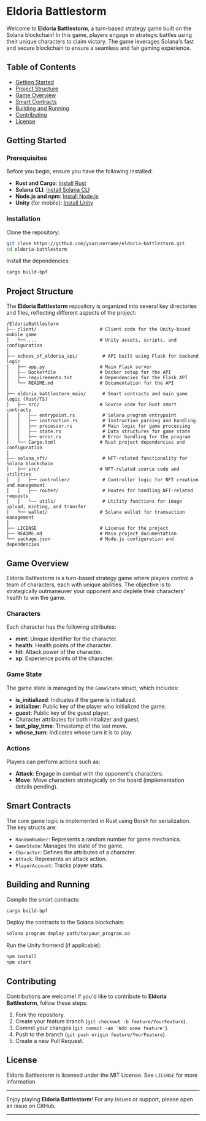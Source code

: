 
# Eldoria Battlestorm

Welcome to **Eldoria Battlestorm**, a turn-based strategy game built on the Solana blockchain! In this game, players engage in strategic battles using their unique characters to claim victory. The game leverages Solana's fast and secure blockchain to ensure a seamless and fair gaming experience.

## Table of Contents

- [Getting Started](#getting-started)
- [Project Structure](#project-structure)
- [Game Overview](#game-overview)
- [Smart Contracts](#smart-contracts)
- [Building and Running](#building-and-running)
- [Contributing](#contributing)
- [License](#license)

## Getting Started

### Prerequisites

Before you begin, ensure you have the following installed:

- **Rust and Cargo**: [Install Rust](https://www.rust-lang.org/tools/install)
- **Solana CLI**: [Install Solana CLI](https://docs.solana.com/cli/install-solana-cli-tools)
- **Node.js and npm**: [Install Node.js](https://nodejs.org/)
- **Unity** (for mobile): [Install Unity](https://unity.com/)

### Installation

Clone the repository:

```sh
git clone https://github.com/yourusername/eldoria-battlestorm.git
cd eldoria-battlestorm
```

Install the dependencies:

```sh
cargo build-bpf
```

## Project Structure

The **Eldoria Battlestorm** repository is organized into several key directories and files, reflecting different aspects of the project:

```
/EldoriaBattlestorm
├── client/                       # Client code for the Unity-based mobile game
│   └── ...                       # Unity assets, scripts, and configuration
│
├── echoes_of_eldoria_api/         # API built using Flask for backend logic
│   ├── app.py                    # Main Flask server
│   ├── Dockerfile                # Docker setup for the API
│   ├── requirements.txt          # Dependencies for the Flask API
│   └── README.md                 # Documentation for the API
│
├── eldoria_battlestorm_main/      # Smart contracts and main game logic (Rust/TS)
│   ├── src/                      # Source code for Rust smart contracts
│   │   ├── entrypoint.rs          # Solana program entrypoint
│   │   ├── instruction.rs         # Instruction parsing and handling
│   │   ├── processor.rs           # Main logic for game processing
│   │   ├── state.rs               # Data structures for game state
│   │   ├── error.rs               # Error handling for the program
│   └── Cargo.toml                # Rust project dependencies and configuration
│
├── solana_nft/                    # NFT-related functionality for Solana blockchain
│   ├── src/                      # NFT-related source code and utilities
│   │   ├── controller/            # Controller logic for NFT creation and management
│   │   ├── router/                # Routes for handling NFT-related requests
│   │   └── utils/                 # Utility functions for image upload, minting, and transfer
│   └── wallet/                   # Solana wallet for transaction management
│
├── LICENSE                       # License for the project
├── README.md                     # Main project documentation
└── package.json                  # Node.js configuration and dependencies
```

## Game Overview

Eldoria Battlestorm is a turn-based strategy game where players control a team of characters, each with unique abilities. The objective is to strategically outmaneuver your opponent and deplete their characters' health to win the game.

### Characters

Each character has the following attributes:

- **mint**: Unique identifier for the character.
- **health**: Health points of the character.
- **hit**: Attack power of the character.
- **xp**: Experience points of the character.

### Game State

The game state is managed by the `GameState` struct, which includes:

- **is_initialized**: Indicates if the game is initialized.
- **initializer**: Public key of the player who initialized the game.
- **guest**: Public key of the guest player.
- Character attributes for both initializer and guest.
- **last_play_time**: Timestamp of the last move.
- **whose_turn**: Indicates whose turn it is to play.

### Actions

Players can perform actions such as:

- **Attack**: Engage in combat with the opponent's characters.
- **Move**: Move characters strategically on the board (implementation details pending).

## Smart Contracts

The core game logic is implemented in Rust using Borsh for serialization. The key structs are:

- `RandomNumber`: Represents a random number for game mechanics.
- `GameState`: Manages the state of the game.
- `Character`: Defines the attributes of a character.
- `Attack`: Represents an attack action.
- `PlayerAccount`: Tracks player stats.

## Building and Running

Compile the smart contracts:

```sh
cargo build-bpf
```

Deploy the contracts to the Solana blockchain:

```sh
solana program deploy path/to/your_program.so
```

Run the Unity frontend (if applicable):

```sh
npm install
npm start
```

## Contributing

Contributions are welcome! If you'd like to contribute to **Eldoria Battlestorm**, follow these steps:

1. Fork the repository.
2. Create your feature branch (`git checkout -b feature/YourFeature`).
3. Commit your changes (`git commit -am 'Add some feature'`).
4. Push to the branch (`git push origin feature/YourFeature`).
5. Create a new Pull Request.

## License

Eldoria Battlestorm is licensed under the MIT License. See `LICENSE` for more information.

---

Enjoy playing **Eldoria Battlestorm**! For any issues or support, please open an issue on GitHub.

---

